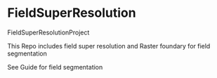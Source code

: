 # FieldSuperResolution
FieldSuperResolutionProject

This Repo includes field super resolution and Raster foundary for field segmentation

See Guide for field segmentation
